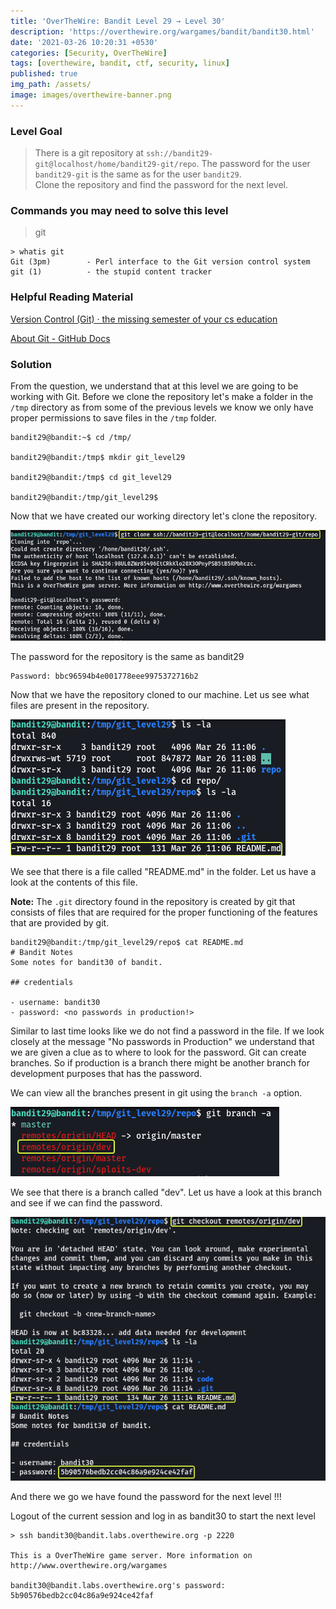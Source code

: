 ```yaml
---
title: 'OverTheWire: Bandit Level 29 → Level 30'
description: 'https://overthewire.org/wargames/bandit/bandit30.html'
date: '2021-03-26 10:20:31 +0530'
categories: [Security, OverTheWire]
tags: [overthewire, bandit, ctf, security, linux]
published: true
img_path: /assets/
image: images/overthewire-banner.png
---
```


### Level Goal

> There is a git repository at `ssh://bandit29-git@localhost/home/bandit29-git/repo`. The password for the user `bandit29-git` is the same as for the user `bandit29`.  
> Clone the repository and find the password for the next level.

### Commands you may need to solve this level

> git

```
> whatis git  
Git (3pm)        - Perl interface to the Git version control system  
git (1)          - the stupid content tracker
```

### Helpful Reading Material

[Version Control (Git) · the missing semester of your cs education](https://missing.csail.mit.edu/2020/version-control/)

[About Git - GitHub Docs](https://guides.github.com/introduction/git-handbook/)

### Solution

From the question, we understand that at this level we are going to be working with Git. Before we clone the repository let's make a folder in the `/tmp` directory as from some of the previous levels we know we only have proper permissions to save files in the `/tmp` folder.

```
bandit29@bandit:~$ cd /tmp/

bandit29@bandit:/tmp$ mkdir git_level29

bandit29@bandit:/tmp$ cd git_level29

bandit29@bandit:/tmp/git_level29$
```

Now that we have created our working directory let's clone the repository.

![Clone Git Repository](images/bandit-29-30/clone-git-repo.png)

The password for the repository is the same as bandit29

```
Password: bbc96594b4e001778eee9975372716b2
```

Now that we have the repository cloned to our machine. Let us see what files are present in the repository.

![View Repo Content|380](images/bandit-29-30/view-repo-content.png)

We see that there is a file called "README.md" in the folder. Let us have a look at the contents of this file.

**Note:** The `.git` directory found in the repository is created by git that consists of files that are required for the proper functioning of the features that are provided by git.

```
bandit29@bandit:/tmp/git_level29/repo$ cat README.md   
# Bandit Notes  
Some notes for bandit30 of bandit.

## credentials

- username: bandit30  
- password: <no passwords in production!>
```

Similar to last time looks like we do not find a password in the file. If we look closely at the message "No passwords in Production" we understand that we are given a clue as to where to look for the password. Git can create branches. So if production is a branch there might be another branch for development purposes that has the password.

We can view all the branches present in git using the `branch -a` option.

![View Repo Branches|380](images/bandit-29-30/view-repo-branches.png)

We see that there is a branch called "dev". Let us have a look at this branch and see if we can find the password.

![Checkout Dev Branch|540](images/bandit-29-30/checkout-branch.png)

And there we go we have found the password for the next level !!!

Logout of the current session and log in as bandit30 to start the next level

```
> ssh bandit30@bandit.labs.overthewire.org -p 2220

This is a OverTheWire game server. More information on http://www.overthewire.org/wargames

bandit30@bandit.labs.overthewire.org's password: 5b90576bedb2cc04c86a9e924ce42faf
```